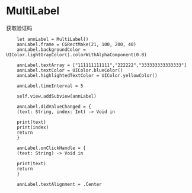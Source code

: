 # MultiLabel
获取验证码

        let annLabel = MultiLabel()
        annLabel.frame = CGRectMake(21, 100, 200, 40)
        annLabel.backgroundColor = UIColor.lightGrayColor().colorWithAlphaComponent(0.8)

        annLabel.textArray = ["111111111111","222222","333333333333333"]
        annLabel.textColor = UIColor.blueColor()
        annLabel.highlightedTextColor = UIColor.yellowColor()

        annLabel.timeInterval = 5

        self.view.addSubview(annLabel)

        annLabel.didValueChanged = {
        (text: String, index: Int) -> Void in

        print(text)
        print(index)
        return
        }

        annLabel.onClickHandle = {
        (text: String) -> Void in

        print(text)
        return
        }

        annLabel.textAlignment = .Center

